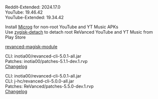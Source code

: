 Reddit-Extended: 2024.17.0  
YouTube: 19.46.42  
YouTube-Extended: 19.34.42  

Install [Microg](https://github.com/ReVanced/GmsCore/releases) for non-root YouTube and YT Music APKs  
Use [zygisk-detach](https://github.com/j-hc/zygisk-detach) to detach root ReVanced YouTube and YT Music from Play Store  

[revanced-magisk-module](https://github.com/j-hc/revanced-magisk-module)
  
CLI: inotia00/revanced-cli-5.0.1-all.jar  
Patches: inotia00/patches-5.1.1-dev.1.rvp  
[Changelog](https://github.com/inotia00/revanced-patches/releases/tag/v5.1.1-dev.1)

CLI: inotia00/revanced-cli-5.0.1-all.jar  
CLI: j-hc/revanced-cli-5.0.0-all.jar  
Patches: ReVanced/patches-5.5.0-dev.1.rvp  
[Changelog](https://github.com/ReVanced/revanced-patches/releases/tag/v5.5.0-dev.1)  

